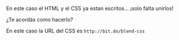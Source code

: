 En este caso el HTML y el CSS ya estan escritos... ¡solo falta unirlos!

¿Te acordás como hacerlo?

En este caso la URL del CSS es `http://bit.do/blend-css`